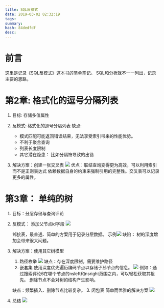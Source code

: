 ```yaml
---
title: SQL反模式
date: 2019-03-02 02:32:19
tags: 
summary: 
hash: 84dedfdf
desc: 
---
```

# 前言
这里是记录《SQL反模式》这本书的简单笔记。
SQL和分析就不一一列出，记录主要的思路。

# 第2章: 格式化的逗号分隔列表

1. 目标: 存储多值属性
2.  反模式: 格式化的逗号分隔列表
	缺点:  
	- 模式匹配可能返回错误结果，无法享受索引带来的性能优势。
	- 不利于聚合查询
	- 列表长度限制
	- 其它潜在隐患： 比如分隔符导致的出错

3. 解决方案：创建一张交叉表
![](/images/交叉表.png)
优点：联结查询变得更为高效，可以利用索引而不是正则表达式
依赖数据自身的约束来强制引用的完整性。交叉表可以记录更多的属性。

# 第3章： 单纯的树
1. 目标：分层存储与查询评论
2. 反模式： 添加父节点id字段
	![](/images/Screenshot_20190302_172134.png)

	邻接表，最普通、简单的方案用于记录分层数据。
	示例![](/images/Screenshot_20190302_172453.png)
	缺陷： 树的深度增加会带来很大问题。

3. 解决方案：使用其它树模型

	1.  路径枚举
	![](/images/Screenshot_20190302_172910.png)
	缺点：存在深度限制。需要维护路径
	2. 嵌套集
	使用深度优先遍历编码节点以存储子孙节点的信息。
	![](/images/Screenshot_20190302_173307.png)
	例如：通过搜索评论6在哪个节点的nsleft和nsright范围之内，可以轻松获取其祖先。
	删除节点不会对树的结构产生影响。

	缺点：频繁插入、删除节点比较复杂。
	3. 闭包表
	简单而优雅的解决方案
	![](/images/Screenshot_20190302_173819.png)

4. 总结
![](/images/Screenshot_20190302_174042.png)